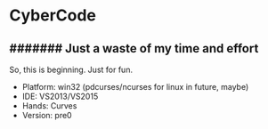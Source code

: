 # CyberCode
####### Just a waste of my time and effort
---

So, this is beginning. Just for fun.

- Platform: win32 (pdcurses/ncurses for linux in future, maybe)
- IDE: VS2013/VS2015
- Hands: Curves
- Version: pre0
